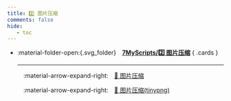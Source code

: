 ```yaml
---
title: 2️⃣️ 图片压缩
comments: false
hide:
   - toc
---
```


<div class="grid cards index-info" markdown>

-   :material-folder-open:{.svg_folder}&emsp;__[7MyScripts/2️⃣️ 图片压缩](./index.md)__
{ .cards }

	---

	&emsp;:material-arrow-expand-right:&emsp;[🎃️ 图片压缩](./A.md)

	&emsp;:material-arrow-expand-right:&emsp;[🎃️ 图片压缩(tinypng)](./B.md)

</div>